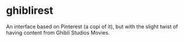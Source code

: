 # ghiblirest
An interface based on Pinterest (a copi of it), but with the slight twist of having content from Ghibli Studios Movies. 
